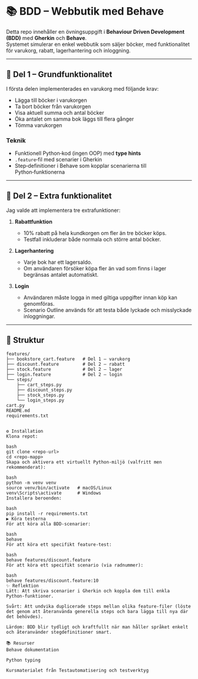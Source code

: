# 📚 BDD – Webbutik med Behave

Detta repo innehåller en övningsuppgift i **Behaviour Driven Development (BDD)** med **Gherkin** och **Behave**.  
Systemet simulerar en enkel webbutik som säljer böcker, med funktionalitet för varukorg, rabatt, lagerhantering och inloggning.

---

## 🚀 Del 1 – Grundfunktionalitet
I första delen implementerades en varukorg med följande krav:

- Lägga till böcker i varukorgen  
- Ta bort böcker från varukorgen  
- Visa aktuell summa och antal böcker  
- Öka antalet om samma bok läggs till flera gånger  
- Tömma varukorgen  

### Teknik
- Funktionell Python‑kod (ingen OOP) med **type hints**  
- `.feature`‑fil med scenarier i Gherkin  
- Step‑definitioner i Behave som kopplar scenarierna till Python‑funktionerna  

---

## 🔧 Del 2 – Extra funktionalitet
Jag valde att implementera tre extrafunktioner:

1. **Rabattfunktion**  
   - 10% rabatt på hela kundkorgen om fler än tre böcker köps.  
   - Testfall inkluderar både normala och större antal böcker.  

2. **Lagerhantering**  
   - Varje bok har ett lagersaldo.  
   - Om användaren försöker köpa fler än vad som finns i lager begränsas antalet automatiskt.  

3. **Login**  
   - Användaren måste logga in med giltiga uppgifter innan köp kan genomföras.  
   - Scenario Outline används för att testa både lyckade och misslyckade inloggningar.  

---

## 📂 Struktur
```text
features/
├── bookstore_cart.feature   # Del 1 – varukorg
├── discount.feature         # Del 2 – rabatt
├── stock.feature            # Del 2 – lager
├── login.feature            # Del 2 – login
└── steps/
    ├── cart_steps.py
    ├── discount_steps.py
    ├── stock_steps.py
    └── login_steps.py
cart.py
README.md
requirements.txt


⚙️ Installation
Klona repot:

bash
git clone <repo-url>
cd <repo-mapp>
Skapa och aktivera ett virtuellt Python‑miljö (valfritt men rekommenderat):

bash
python -m venv venv
source venv/bin/activate   # macOS/Linux
venv\Scripts\activate      # Windows
Installera beroenden:

bash
pip install -r requirements.txt
▶️ Köra testerna
För att köra alla BDD‑scenarier:

bash
behave
För att köra ett specifikt feature‑test:

bash
behave features/discount.feature
För att köra ett specifikt scenario (via radnummer):

bash
behave features/discount.feature:10
✨ Reflektion
Lätt: Att skriva scenarier i Gherkin och koppla dem till enkla Python‑funktioner.

Svårt: Att undvika duplicerade steps mellan olika feature‑filer (löste det genom att återanvända generella steps och bara lägga till nya där det behövdes).

Lärdom: BDD blir tydligt och kraftfullt när man håller språket enkelt och återanvänder stegdefinitioner smart.

📚 Resurser
Behave dokumentation

Python typing

Kursmaterialet från Testautomatisering och testverktyg